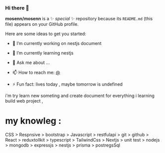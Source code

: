 ### Hi there 👋


**mosenn/mosenn** is a ✨ _special_ ✨ repository because its `README.md` (this file) appears on your GitHub profile.

Here are some ideas to get you started:

- 🔭 I’m currently working on nestjs document
- 🌱 I’m currently learning nestjs

- 💬 Ask me about ...
- 📫 How to reach me: [@](https://t.me/Mohi_ABa)
- ⚡ Fun fact: lives today , maybe tomorrow is undefined

i'm try learn new someting and create document for everything i learning 
build web project , 

# my knowleg : 
<i id="file-icon" class="icon html5-icon medium-red"></i>
 CSS > Respnsive > bootstrap > Javascript > restfulapi > git > github > React > reduxtollkit > typescript > TailwindCss > Nextjs > unit test >  nodejs > mongodb > expressjs > nestjs > prisma > postregsSql 
